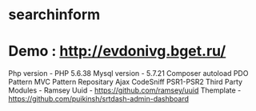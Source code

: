# searchinform
# Demo : http://evdonivg.bget.ru/
Php version - PHP 5.6.38
Mysql version - 5.7.21
Composer autoload
PDO
Pattern MVC
Pattern Repositary
Ajax
CodeSniff PSR1-PSR2
Third Party Modules - Ramsey Uuid - https://github.com/ramsey/uuid
Themplate - https://github.com/puikinsh/srtdash-admin-dashboard
